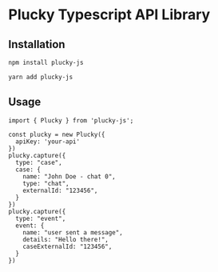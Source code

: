 # Plucky Typescript API Library

## Installation

```sh
npm install plucky-js
```

```sh
yarn add plucky-js
```

## Usage

```
import { Plucky } from 'plucky-js';

const plucky = new Plucky({
  apiKey: 'your-api'
})
plucky.capture({
  type: "case",
  case: {
    name: "John Doe - chat 0",
    type: "chat",
    externalId: "123456",
  }
})
plucky.capture({
  type: "event",
  event: {
    name: "user sent a message",
    details: "Hello there!",
    caseExternalId: "123456",
  }
})
```
